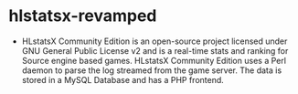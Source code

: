 # hlstatsx-revamped
- HLstatsX Community Edition is an open-source project licensed under GNU General Public License v2 and is a real-time stats and ranking for Source engine based games. HLstatsX Community Edition uses a Perl daemon to parse the log streamed from the game server. The data is stored in a MySQL Database and has a PHP frontend.
